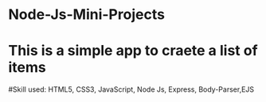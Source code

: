 # Node-Js-Mini-Projects
# This is a simple app to craete a list of items
#Skill used: HTML5, CSS3, JavaScript, Node Js, Express, Body-Parser,EJS
